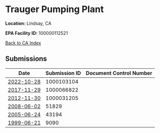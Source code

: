 # Trauger Pumping Plant

**Location:** Lindsay, CA

**EPA Facility ID:** 100000112521

[Back to CA Index](../../index.md)

## Submissions

| Date | Submission ID | Document Control Number |
|------|--------------|-------------------------|
| [2022-10-28](submissions/1000103104.md) | 1000103104 |  |
| [2017-11-29](submissions/1000066822.md) | 1000066822 |  |
| [2012-11-30](submissions/1000031205.md) | 1000031205 |  |
| [2008-06-02](submissions/51829.md) | 51829 |  |
| [2005-06-24](submissions/43194.md) | 43194 |  |
| [1999-06-21](submissions/9090.md) | 9090 |  |
